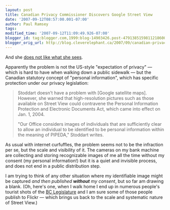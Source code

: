 ```yaml
---
layout: post
title: Canadian Privacy Commissioner Discovers Google Street View
date: '2007-09-12T08:57:00.001-07:00'
author: Paul Ramsey
tags: 
modified_time: '2007-09-12T11:09:49.926-07:00'
blogger_id: tag:blogger.com,1999:blog-14903426.post-4791385159811218600
blogger_orig_url: http://blog.cleverelephant.ca/2007/09/canadian-privacy-commissioner-discovers.html
---
```


And she [does not like what she sees](http://canadianpress.google.com/article/ALeqM5ifsEgcJJLJuckEMArWesRJbgQySw).

Apparently the problem is not the US-style "expectation of privacy" &mdash; which is hard to have when walking down a public sidewalk &mdash; but the Canadian statutory concept of "personal information", which has specific protection under our privacy legislation:

<blockquote>Stoddart doesn't have a problem with [Google satellite maps]. However, she warned that high-resolution pictures such as those available on Street View could contravene the Personal Information Protection and Electronic Documents Act, which came into effect on Jan. 1, 2004.

"Our Office considers images of individuals that are sufficiently clear to allow an individual to be identified to be personal information within the meaning of PIPEDA," Stoddart writes.</blockquote>

As usual with internet curfuffles, the problem seems not to be the infraction per se, but the scale and visibility of it. The cameras on my bank machine are collecting and storing recognizable images of me all the time without my consent (my personal information!) but it is a quiet and invisible process, and does not end in a public distribution step.

I am trying to think of any other situation where my identifiable image might be captured *and then published **without** my consent*, but so far am drawing a blank.  (Oh, here's one, when I walk home I end up in numerous people's tourist shots of the [BC Legislature](http://www.leg.bc.ca/) and I am sure some of those people publish to Flickr &mdash; which brings us back to the scale and systematic nature of Street View.)